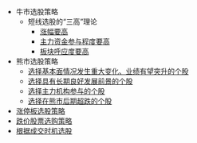 
* 牛市选股策略
  * 短线选股的“三高”理论
    * [涨幅要高  ](https://weread.qq.com/web/reader/0b8326e0717d2e8c0b8ab95kaab325601eaab3238922e53)
    * [主力资金参与程度要高](https://weread.qq.com/web/reader/0b8326e0717d2e8c0b8ab95kaab325601eaab3238922e53)
    * [板块呼应度要高](https://weread.qq.com/web/reader/0b8326e0717d2e8c0b8ab95kaab325601eaab3238922e53)
* 熊市选股策略
  * [选择基本面情况发生重大变化、业绩有望突升的个股](https://weread.qq.com/web/reader/0b8326e0717d2e8c0b8ab95kaab325601eaab3238922e53)
  * [选择具有长期良好发展前景的个股](https://weread.qq.com/web/reader/0b8326e0717d2e8c0b8ab95kaab325601eaab3238922e53)
  * [选择主力机构参与的个股](https://weread.qq.com/web/reader/0b8326e0717d2e8c0b8ab95kaab325601eaab3238922e53)
  * [选择在熊市后期超跌的个股 ](https://weread.qq.com/web/reader/0b8326e0717d2e8c0b8ab95kaab325601eaab3238922e53)
* [涨停板选股策略](https://weread.qq.com/web/reader/0b8326e0717d2e8c0b8ab95kaab325601eaab3238922e53)
* [跌价股票选购策略](https://weread.qq.com/web/reader/0b8326e0717d2e8c0b8ab95kaab325601eaab3238922e53)
* [根据成交时机选股](https://weread.qq.com/web/reader/0b8326e0717d2e8c0b8ab95kaab325601eaab3238922e53)
